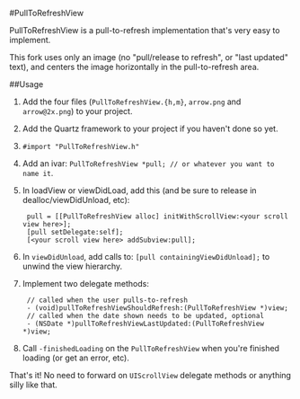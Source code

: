#PullToRefreshView

PullToRefreshView is a pull-to-refresh implementation that's very easy to implement.

This fork uses only an image (no "pull/release to refresh", or "last updated" text), and centers the image horizontally in the pull-to-refresh area.

##Usage

1. Add the four files (`PullToRefreshView.{h,m}`, `arrow.png` and `arrow@2x.png`) to your project.

2. Add the Quartz framework to your project if you haven't done so yet.

3. `#import "PullToRefreshView.h"`

4. Add an ivar: `PullToRefreshView *pull; // or whatever you want to name it`.

5. In loadView or viewDidLoad, add this (and be sure to release in dealloc/viewDidUnload, etc):

		pull = [[PullToRefreshView alloc] initWithScrollView:<your scroll view here>];
		[pull setDelegate:self];
		[<your scroll view here> addSubview:pull];

6. In `viewDidUnload`, add calls to: `[pull containingViewDidUnload];` to unwind the view hierarchy.

7. Implement two delegate methods:

		// called when the user pulls-to-refresh
		- (void)pullToRefreshViewShouldRefresh:(PullToRefreshView *)view;
		// called when the date shown needs to be updated, optional
		- (NSDate *)pullToRefreshViewLastUpdated:(PullToRefreshView *)view;
	
8. Call `-finishedLoading` on the `PullToRefreshView` when you're finished loading (or get an error, etc).

That's it! No need to forward on `UIScrollView` delegate methods or anything silly like that.
 